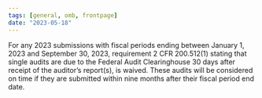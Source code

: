 ```yaml
---
tags: [general, omb, frontpage]
date: "2023-05-18"
---
```


For any 2023 submissions with fiscal periods ending between January 1, 2023 and September 30, 2023, requirement 2 CFR 200.512(1) stating that single audits are due to the Federal Audit Clearinghouse 30 days after receipt of the auditor’s report(s), is waived. These audits will be considered on time if they are submitted within nine months after their fiscal period end date.
